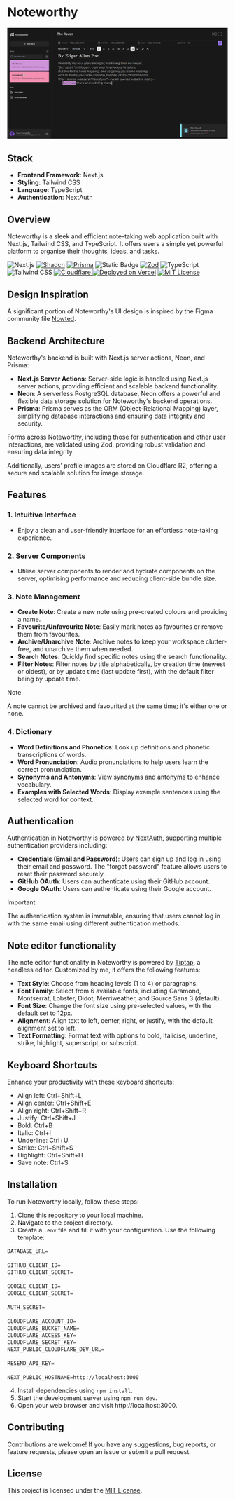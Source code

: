 # Noteworthy

![screenshot image](/public/assets/screenshot.png)

## Stack

- **Frontend Framework**: Next.js
- **Styling**: Tailwind CSS
- **Language**: TypeScript
- **Authentication**: NextAuth

## Overview

Noteworthy is a sleek and efficient note-taking web application built with Next.js, Tailwind CSS, and TypeScript. It offers users a simple yet powerful platform to organise their thoughts, ideas, and tasks.

![Next.js](https://img.shields.io/badge/Next.js-000000?style=flat&logo=next.js&logoColor=white) [![Shadcn](https://img.shields.io/badge/shadcn-ui?logo=shadcn%2Fui&color=000)](https://ui.shadcn.com/) [![Prisma](https://img.shields.io/badge/Prisma-8A2BE2?logo=prisma&color=121212)](https://prisma.io) ![Static Badge](https://img.shields.io/badge/Resend-1010?logo=resend&color=%23101010) [![Zod](https://img.shields.io/badge/Zod-000?logo=Zod&logoColor=white&color=023e8a)](https://zod.dev) ![TypeScript](https://img.shields.io/badge/TypeScript-007ACC?style=flat&logo=typescript&logoColor=white) ![Tailwind CSS](https://img.shields.io/badge/Tailwind%20CSS-38B2AC?style=flat&logo=tailwind-css&logoColor=white) [![Cloudflare](https://img.shields.io/badge/Cloudflare-000?logo=cloudflare&logoColor=fff&color=f77f00)
](https://www.cloudflare.com/) [![Deployed on Vercel](https://img.shields.io/badge/Deployed%20on-Vercel-blueviolet)](https://noteworthy-ebon.vercel.app/) [![MIT License](https://img.shields.io/badge/License-MIT-green.svg)](https://choosealicense.com/licenses/mit/)

## Design Inspiration

A significant portion of Noteworthy's UI design is inspired by the Figma community file [Nowted](https://www.figma.com/community/file/1188856976000269208/nowted-a-note-taking-app).

## Backend Architecture

Noteworthy's backend is built with Next.js server actions, Neon, and Prisma:

- **Next.js Server Actions**: Server-side logic is handled using Next.js server actions, providing efficient and scalable backend functionality.
- **Neon**: A serverless PostgreSQL database, Neon offers a powerful and flexible data storage solution for Noteworthy's backend operations.
- **Prisma**: Prisma serves as the ORM (Object-Relational Mapping) layer, simplifying database interactions and ensuring data integrity and security.

Forms across Noteworthy, including those for authentication and other user interactions, are validated using Zod, providing robust validation and ensuring data integrity.

Additionally, users' profile images are stored on Cloudflare R2, offering a secure and scalable solution for image storage.

## Features

### 1. Intuitive Interface

- Enjoy a clean and user-friendly interface for an effortless note-taking experience.

### 2. Server Components

- Utilise server components to render and hydrate components on the server, optimising performance and reducing client-side bundle size.

### 3. Note Management

- **Create Note**: Create a new note using pre-created colours and providing a name.
- **Favourite/Unfavourite Note**: Easily mark notes as favourites or remove them from favourites.
- **Archive/Unarchive Note**: Archive notes to keep your workspace clutter-free, and unarchive them when needed.
- **Search Notes**: Quickly find specific notes using the search functionality.
- **Filter Notes**: Filter notes by title alphabetically, by creation time (newest or oldest), or by update time (last update first), with the default filter being by update time.

> [!NOTE]
> A note cannot be archived and favourited at the same time; it's either one or none.

### 4. Dictionary

- **Word Definitions and Phonetics**: Look up definitions and phonetic transcriptions of words.
- **Word Pronunciation**: Audio pronunciations to help users learn the correct pronunciation.
- **Synonyms and Antonyms**: View synonyms and antonyms to enhance vocabulary.
- **Examples with Selected Words**: Display example sentences using the selected word for context.

## Authentication

Authentication in Noteworthy is powered by [NextAuth](https://authjs.dev/), supporting multiple authentication providers including:

- **Credentials (Email and Password)**: Users can sign up and log in using their email and password. The "forgot password" feature allows users to reset their password securely.
- **GitHub OAuth**: Users can authenticate using their GitHub account.
- **Google OAuth**: Users can authenticate using their Google account.

> [!IMPORTANT]
> The authentication system is immutable, ensuring that users cannot log in with the same email using different authentication methods.

## Note editor functionality

The note editor functionality in Noteworthy is powered by [Tiptap](https://github.com/ueberdosis/tiptap), a headless editor. Customized by me, it offers the following features:

- **Text Style**: Choose from heading levels (1 to 4) or paragraphs.
- **Font Family**: Select from 6 available fonts, including Garamond, Montserrat, Lobster, Didot, Merriweather, and Source Sans 3 (default).
- **Font Size**: Change the font size using pre-selected values, with the default set to 12px.
- **Alignment**: Align text to left, center, right, or justify, with the default alignment set to left.
- **Text Formatting**: Format text with options to bold, Italicise, underline, strike, highlight, superscript, or subscript.

## Keyboard Shortcuts

Enhance your productivity with these keyboard shortcuts:

- Align left: Ctrl+Shift+L
- Align center: Ctrl+Shift+E
- Align right: Ctrl+Shift+R
- Justify: Ctrl+Shift+J
- Bold: Ctrl+B
- Italic: Ctrl+I
- Underline: Ctrl+U
- Strike: Ctrl+Shift+S
- Highlight: Ctrl+Shift+H
- Save note: Ctrl+S

## Installation

To run Noteworthy locally, follow these steps:

1. Clone this repository to your local machine.
2. Navigate to the project directory.
3. Create a `.env` file and fill it with your configuration. Use the following template:

```
DATABASE_URL=

GITHUB_CLIENT_ID=
GITHUB_CLIENT_SECRET=

GOOGLE_CLIENT_ID=
GOOGLE_CLIENT_SECRET=

AUTH_SECRET=

CLOUDFLARE_ACCOUNT_ID=
CLOUDFLARE_BUCKET_NAME=
CLOUDFLARE_ACCESS_KEY=
CLOUDFLARE_SECRET_KEY=
NEXT_PUBLIC_CLOUDFLARE_DEV_URL=

RESEND_API_KEY=

NEXT_PUBLIC_HOSTNAME=http://localhost:3000
```

4. Install dependencies using `npm install`.
5. Start the development server using `npm run dev`.
6. Open your web browser and visit http://localhost:3000.

## Contributing

Contributions are welcome! If you have any suggestions, bug reports, or feature requests, please open an issue or submit a pull request.

## License

This project is licensed under the [MIT License](/LICENSE.md).
